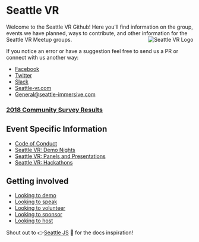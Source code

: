 # Seattle VR

Welcome to the Seattle VR Github! Here you'll find information on the group, events we have planned, ways to contribute, and other information for the Seattle VR Meetup groups. 
<img align="right" alt="Seattle VR Logo" src="assets/logo-250.png">

If you notice an error or have a suggestion feel free to send us a PR or connect with us another way:

- [Facebook](https://www.facebook.com/groups/seattlevrar/)
- [Twitter](https://twitter.com/seattlevr)
- [Slack](https://seattle-vr-slack.herokuapp.com/)
- [Seattle-vr.com](https://seattle-vr.com/)
- [General@seattle-immersive.com](mailTo:general@seattle-immersive.com)
  
### **[2018 Community Survey Results](community-survey/2018/)**

## Event Specific Information

- [Code of Conduct](code-of-conduct.md)
- [Seattle VR: Demo Nights](demo-nights/)
- [Seattle VR: Panels and Presentations](panels-and-presentations/)
- [Seattle VR: Hackathons](hackathon/)

## Getting involved

- [Looking to demo](demoing.md)
- [Looking to speak](call-for-speakers.md)
- [Looking to volunteer](volunteering.md)
- [Looking to sponsor](sponsorship.md)
- [Looking to host](hosting.md)

Shout out to :point_right:[Seattle JS](https://github.com/seattlejs/seattlejs) :raised_hands: for the docs inspiration!
